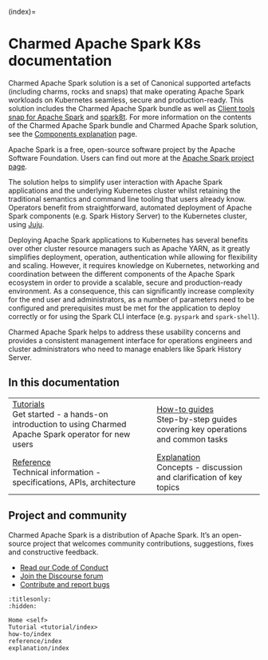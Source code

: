 <!-- markdownlint-disable-next-line -->
(index)=

# Charmed Apache Spark K8s documentation

Charmed Apache Spark solution is a set of Canonical supported artefacts (including charms, rocks and
snaps) that make operating Apache Spark workloads on Kubernetes seamless, secure and
production-ready. This solution includes the Charmed Apache Spark bundle as well as [Client tools
snap for Apache Spark](https://snapcraft.io/spark-client) and
[spark8t](https://github.com/canonical/spark-k8s-toolkit-py). For more information on the contents
of the Charmed Apache Spark bundle and Charmed Apache Spark solution, see the [Components
explanation](/explanation/component-overview) page.

Apache Spark is a free, open-source software project by the Apache Software Foundation. Users can
find out more at the [Apache Spark project page](https://spark.apache.org).

The solution helps to simplify user interaction with Apache Spark applications and the underlying
Kubernetes cluster whilst retaining the traditional semantics and command line tooling that users
already know. Operators benefit from straightforward, automated deployment of Apache Spark
components (e.g. Spark History Server) to the Kubernetes cluster, using [Juju](https://juju.is/).

Deploying Apache Spark applications to Kubernetes has several benefits over other cluster resource
managers such as Apache YARN, as it greatly simplifies deployment, operation, authentication while
allowing for flexibility and scaling. However, it requires knowledge on Kubernetes, networking and
coordination between the different components of the Apache Spark ecosystem in order to provide a
scalable, secure and production-ready environment. As a consequence, this can significantly increase
complexity for the end user and administrators, as a number of parameters need to be configured and
prerequisites must be met for the application to deploy correctly or for using the Spark CLI
interface (e.g. `pyspark` and `spark-shell`).

Charmed Apache Spark helps to address these usability concerns and provides a
consistent management
interface for operations engineers and cluster administrators who need to manage enablers like Spark
History Server.

## In this documentation

| | |
|--|--|
| [Tutorials](/tutorial/introduction)</br>  Get started - a hands-on introduction to using Charmed Apache Spark operator for new users </br> | [How-to guides](/how-to/deploy/set-up-the-environment) </br> Step-by-step guides covering key operations and common tasks |
| [Reference](/reference/requirements) </br> Technical information - specifications, APIs, architecture | [Explanation](/explanation/component-overview) </br> Concepts - discussion and clarification of key topics |

## Project and community

Charmed Apache Spark is a distribution of Apache Spark. It’s an open-source project that welcomes
community contributions, suggestions, fixes and constructive feedback.

- [Read our Code of Conduct](https://ubuntu.com/community/code-of-conduct)
- [Join the Discourse forum](https://discourse.charmhub.io/tag/spark)
- [Contribute and report bugs](https://github.com/canonical/spark-client-snap)

```{toctree}
:titlesonly:
:hidden:

Home <self>
Tutorial <tutorial/index>
how-to/index
reference/index
explanation/index
```

